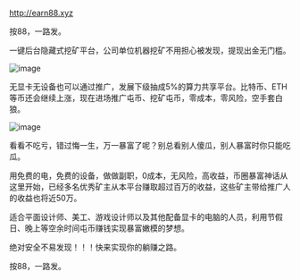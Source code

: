 http://earn88.xyz

按88，一路发。

一键后台隐藏式挖矿平台，公司单位机器挖矿不用担心被发现，提现出金无门槛。


![image](https://user-images.githubusercontent.com/4651267/130999241-74b1a723-9079-4604-b54b-717ed0741b74.png)


无显卡无设备也可以通过推广，发展下级抽成5%的算力共享平台。比特币、ETH等币还会继续上涨，现在进场推广屯币、挖矿屯币，零成本，零风险，空手套白狼。


![image](https://user-images.githubusercontent.com/4651267/130999576-332eb7dc-fb6c-4c2d-a0bd-213d8036ff4b.png)


看看不吃亏，错过悔一生，万一暴富了呢？别总看别人傻瓜，别人暴富时你只能吃瓜。

用免费的电，免费的设备，做做副职，0成本，无风险，高收益，币圈暴富神话从这里开始，已经多名优秀矿主从本平台赚取超过百万的收益，这些矿主带给推广人的收益也将近50万。

适合平面设计师、美工、游戏设计师以及其他配备显卡的电脑的人员，利用节假日、晚上等空余时间屯币赚钱实现暴富嫩模的梦想。

绝对安全不易发现！！！快来实现你的躺赚之路。

按88，一路发。 


